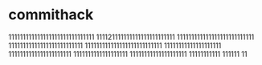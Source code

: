 # commithack
111111111111111111111111111111
111121111111111111111111111
111111111111111111111111111
11111111111111111111111111
111111111111111111111111111
11111111111111111111
1111111111111111111111
1111111111111111111
11111111111111111111
11111111111
111111
11
